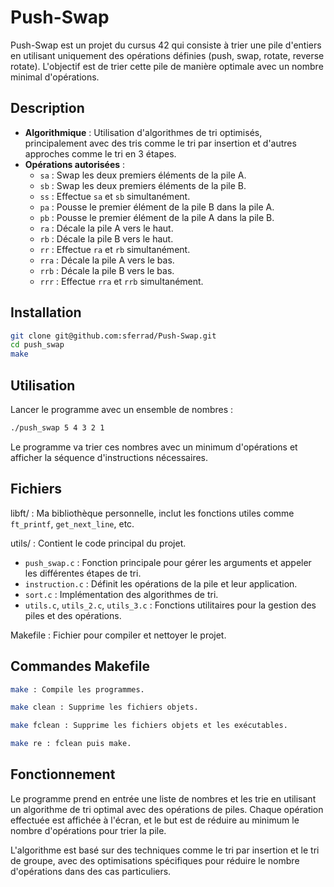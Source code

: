 # Push-Swap

Push-Swap est un projet du cursus 42 qui consiste à trier une pile d'entiers en utilisant uniquement des opérations définies (push, swap, rotate, reverse rotate). L'objectif est de trier cette pile de manière optimale avec un nombre minimal d'opérations.

## Description

- **Algorithmique** : Utilisation d'algorithmes de tri optimisés, principalement avec des tris comme le tri par insertion et d'autres approches comme le tri en 3 étapes.
- **Opérations autorisées** : 
    - `sa` : Swap les deux premiers éléments de la pile A.
    - `sb` : Swap les deux premiers éléments de la pile B.
    - `ss` : Effectue `sa` et `sb` simultanément.
    - `pa` : Pousse le premier élément de la pile B dans la pile A.
    - `pb` : Pousse le premier élément de la pile A dans la pile B.
    - `ra` : Décale la pile A vers le haut.
    - `rb` : Décale la pile B vers le haut.
    - `rr` : Effectue `ra` et `rb` simultanément.
    - `rra` : Décale la pile A vers le bas.
    - `rrb` : Décale la pile B vers le bas.
    - `rrr` : Effectue `rra` et `rrb` simultanément.

## Installation

```bash
git clone git@github.com:sferrad/Push-Swap.git
cd push_swap
make
```
## Utilisation

Lancer le programme avec un ensemble de nombres :
```bash
./push_swap 5 4 3 2 1
```
Le programme va trier ces nombres avec un minimum d'opérations et afficher la séquence d'instructions nécessaires.

## Fichiers

libft/ : Ma bibliothèque personnelle, inclut les fonctions utiles comme `ft_printf`, `get_next_line`, etc.

utils/ : Contient le code principal du projet.

- `push_swap.c` : Fonction principale pour gérer les arguments et appeler les différentes étapes de tri.
- `instruction.c` : Définit les opérations de la pile et leur application.
- `sort.c` : Implémentation des algorithmes de tri.
- `utils.c`, `utils_2.c`, `utils_3.c` : Fonctions utilitaires pour la gestion des piles et des opérations.

Makefile : Fichier pour compiler et nettoyer le projet.
## Commandes Makefile
```bash
make : Compile les programmes.

make clean : Supprime les fichiers objets.

make fclean : Supprime les fichiers objets et les exécutables.

make re : fclean puis make.
```
## Fonctionnement

Le programme prend en entrée une liste de nombres et les trie en utilisant un algorithme de tri optimal avec des opérations de piles. Chaque opération effectuée est affichée à l'écran, et le but est de réduire au minimum le nombre d'opérations pour trier la pile.

L'algorithme est basé sur des techniques comme le tri par insertion et le tri de groupe, avec des optimisations spécifiques pour réduire le nombre d'opérations dans des cas particuliers.
